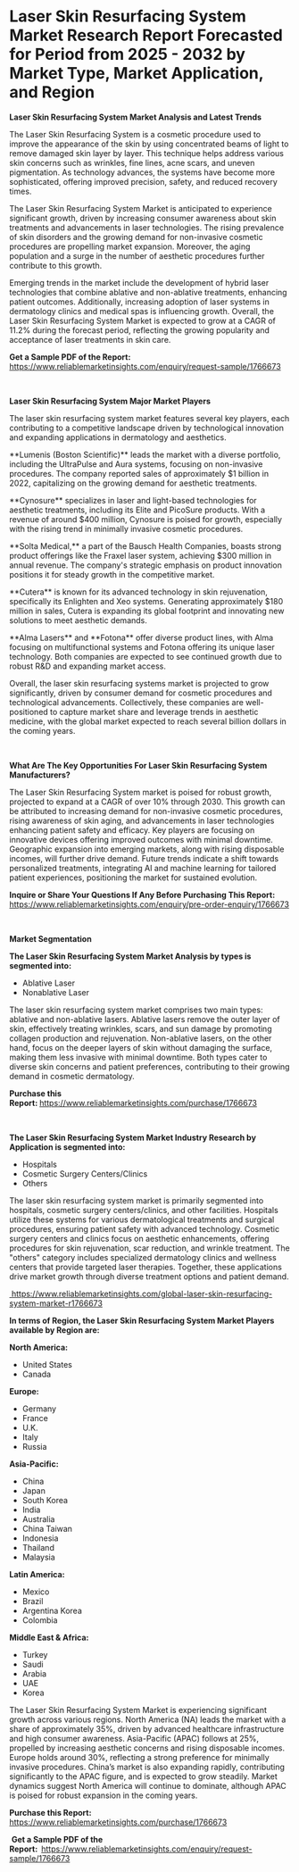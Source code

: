 <p><h1>Laser Skin Resurfacing System Market Research Report Forecasted for Period from 2025 -  2032 by Market Type, Market Application, and Region</h1></p><p><strong>Laser Skin Resurfacing System Market Analysis and Latest Trends</strong></p>
<p><p>The Laser Skin Resurfacing System is a cosmetic procedure used to improve the appearance of the skin by using concentrated beams of light to remove damaged skin layer by layer. This technique helps address various skin concerns such as wrinkles, fine lines, acne scars, and uneven pigmentation. As technology advances, the systems have become more sophisticated, offering improved precision, safety, and reduced recovery times.</p><p>The Laser Skin Resurfacing System Market is anticipated to experience significant growth, driven by increasing consumer awareness about skin treatments and advancements in laser technologies. The rising prevalence of skin disorders and the growing demand for non-invasive cosmetic procedures are propelling market expansion. Moreover, the aging population and a surge in the number of aesthetic procedures further contribute to this growth.</p><p>Emerging trends in the market include the development of hybrid laser technologies that combine ablative and non-ablative treatments, enhancing patient outcomes. Additionally, increasing adoption of laser systems in dermatology clinics and medical spas is influencing growth. Overall, the Laser Skin Resurfacing System Market is expected to grow at a CAGR of 11.2% during the forecast period, reflecting the growing popularity and acceptance of laser treatments in skin care.</p></p>
<p><strong>Get a Sample PDF of the Report:&nbsp;</strong> <a href="https://www.reliablemarketinsights.com/enquiry/request-sample/1766673?utm_campaign=2280&utm_medium=2&utm_source=Github&utm_content=ia&utm_term=14042025&utm_id=laser-skin-resurfacing-system">https://www.reliablemarketinsights.com/enquiry/request-sample/1766673</a></p>
<p>&nbsp;</p>
<p><strong>Laser Skin Resurfacing System Major Market Players</strong></p>
<p><p>The laser skin resurfacing system market features several key players, each contributing to a competitive landscape driven by technological innovation and expanding applications in dermatology and aesthetics. </p><p>**Lumenis (Boston Scientific)** leads the market with a diverse portfolio, including the UltraPulse and Aura systems, focusing on non-invasive procedures. The company reported sales of approximately $1 billion in 2022, capitalizing on the growing demand for aesthetic treatments.</p><p>**Cynosure** specializes in laser and light-based technologies for aesthetic treatments, including its Elite and PicoSure products. With a revenue of around $400 million, Cynosure is poised for growth, especially with the rising trend in minimally invasive cosmetic procedures.</p><p>**Solta Medical,** a part of the Bausch Health Companies, boasts strong product offerings like the Fraxel laser system, achieving $300 million in annual revenue. The company's strategic emphasis on product innovation positions it for steady growth in the competitive market.</p><p>**Cutera** is known for its advanced technology in skin rejuvenation, specifically its Enlighten and Xeo systems. Generating approximately $180 million in sales, Cutera is expanding its global footprint and innovating new solutions to meet aesthetic demands.</p><p>**Alma Lasers** and **Fotona** offer diverse product lines, with Alma focusing on multifunctional systems and Fotona offering its unique laser technology. Both companies are expected to see continued growth due to robust R&D and expanding market access.</p><p>Overall, the laser skin resurfacing systems market is projected to grow significantly, driven by consumer demand for cosmetic procedures and technological advancements. Collectively, these companies are well-positioned to capture market share and leverage trends in aesthetic medicine, with the global market expected to reach several billion dollars in the coming years.</p></p>
<p>&nbsp;</p>
<p><strong>What Are The Key Opportunities For Laser Skin Resurfacing System Manufacturers?</strong></p>
<p><p>The Laser Skin Resurfacing System market is poised for robust growth, projected to expand at a CAGR of over 10% through 2030. This growth can be attributed to increasing demand for non-invasive cosmetic procedures, rising awareness of skin aging, and advancements in laser technologies enhancing patient safety and efficacy. Key players are focusing on innovative devices offering improved outcomes with minimal downtime. Geographic expansion into emerging markets, along with rising disposable incomes, will further drive demand. Future trends indicate a shift towards personalized treatments, integrating AI and machine learning for tailored patient experiences, positioning the market for sustained evolution.</p></p>
<p><strong>Inquire or Share Your Questions If Any Before Purchasing This Report:</strong> <a href="https://www.reliablemarketinsights.com/enquiry/pre-order-enquiry/1766673?utm_campaign=2280&utm_medium=2&utm_source=Github&utm_content=ia&utm_term=14042025&utm_id=laser-skin-resurfacing-system">https://www.reliablemarketinsights.com/enquiry/pre-order-enquiry/1766673</a></p>
<p>&nbsp;</p>
<p><strong>Market Segmentation</strong></p>
<p><strong>The Laser Skin Resurfacing System Market Analysis by types is segmented into:</strong></p>
<p><ul><li>Ablative Laser</li><li>Nonablative Laser</li></ul></p>
<p><p>The laser skin resurfacing system market comprises two main types: ablative and non-ablative lasers. Ablative lasers remove the outer layer of skin, effectively treating wrinkles, scars, and sun damage by promoting collagen production and rejuvenation. Non-ablative lasers, on the other hand, focus on the deeper layers of skin without damaging the surface, making them less invasive with minimal downtime. Both types cater to diverse skin concerns and patient preferences, contributing to their growing demand in cosmetic dermatology.</p></p>
<p><strong>Purchase this Report:&nbsp;</strong><a href="https://www.reliablemarketinsights.com/purchase/1766673?utm_campaign=2280&utm_medium=2&utm_source=Github&utm_content=ia&utm_term=14042025&utm_id=laser-skin-resurfacing-system">https://www.reliablemarketinsights.com/purchase/1766673</a></p>
<p>&nbsp;</p>
<p><strong>The Laser Skin Resurfacing System Market Industry Research by Application is segmented into:</strong></p>
<p><ul><li>Hospitals</li><li>Cosmetic Surgery Centers/Clinics</li><li>Others</li></ul></p>
<p><p>The laser skin resurfacing system market is primarily segmented into hospitals, cosmetic surgery centers/clinics, and other facilities. Hospitals utilize these systems for various dermatological treatments and surgical procedures, ensuring patient safety with advanced technology. Cosmetic surgery centers and clinics focus on aesthetic enhancements, offering procedures for skin rejuvenation, scar reduction, and wrinkle treatment. The "others" category includes specialized dermatology clinics and wellness centers that provide targeted laser therapies. Together, these applications drive market growth through diverse treatment options and patient demand.</p></p>
<p><a href="https://www.reliablemarketinsights.com/global-laser-skin-resurfacing-system-market-r1766673?utm_campaign=2280&utm_medium=2&utm_source=Github&utm_content=ia&utm_term=14042025&utm_id=laser-skin-resurfacing-system">&nbsp;https://www.reliablemarketinsights.com/global-laser-skin-resurfacing-system-market-r1766673</a></p>
<p><strong>In terms of Region, the Laser Skin Resurfacing System Market Players available by Region are:</strong></p>
<p>
    <p> <strong> North America: </strong>
        <ul>
            <li>United States</li>
            <li>Canada</li>
        </ul>
        </p> 
    <p> <strong> Europe: </strong>
        <ul>
            <li>Germany</li>
            <li>France</li>
            <li>U.K.</li>
            <li>Italy</li>
            <li>Russia</li>
        </ul>
        </p> 
    <p> <strong> Asia-Pacific: </strong>
        <ul>
            <li>China</li>
            <li>Japan</li>
            <li>South Korea</li>
            <li>India</li>
            <li>Australia</li>
            <li>China Taiwan</li>
            <li>Indonesia</li>
            <li>Thailand</li>
            <li>Malaysia</li>
        </ul>
        </p> 
    <p> <strong> Latin America: </strong>
        <ul>
            <li>Mexico</li>
            <li>Brazil</li>
            <li>Argentina Korea</li>
            <li>Colombia</li>
        </ul>
        </p> 
    <p> <strong> Middle East & Africa: </strong>
        <ul>
            <li>Turkey</li>
            <li>Saudi</li>
            <li>Arabia</li>
            <li>UAE</li>
            <li>Korea</li>
        </ul>
    </p>
    </p>
<p><p>The Laser Skin Resurfacing System Market is experiencing significant growth across various regions. North America (NA) leads the market with a share of approximately 35%, driven by advanced healthcare infrastructure and high consumer awareness. Asia-Pacific (APAC) follows at 25%, propelled by increasing aesthetic concerns and rising disposable incomes. Europe holds around 30%, reflecting a strong preference for minimally invasive procedures. China’s market is also expanding rapidly, contributing significantly to the APAC figure, and is expected to grow steadily. Market dynamics suggest North America will continue to dominate, although APAC is poised for robust expansion in the coming years.</p></p>
<p><strong>Purchase this Report: </strong><a href="https://www.reliablemarketinsights.com/purchase/1766673?utm_campaign=2280&utm_medium=2&utm_source=Github&utm_content=ia&utm_term=14042025&utm_id=laser-skin-resurfacing-system">https://www.reliablemarketinsights.com/purchase/1766673</a></p>
<p>&nbsp;<strong>Get a Sample PDF of the Report:&nbsp;&nbsp;</strong><a href="https://www.reliablemarketinsights.com/enquiry/request-sample/1766673?utm_campaign=2280&utm_medium=2&utm_source=Github&utm_content=ia&utm_term=14042025&utm_id=laser-skin-resurfacing-system">https://www.reliablemarketinsights.com/enquiry/request-sample/1766673</a></p>
<p><strong></strong></p>
<p><p></p><p></p><p></p></p>